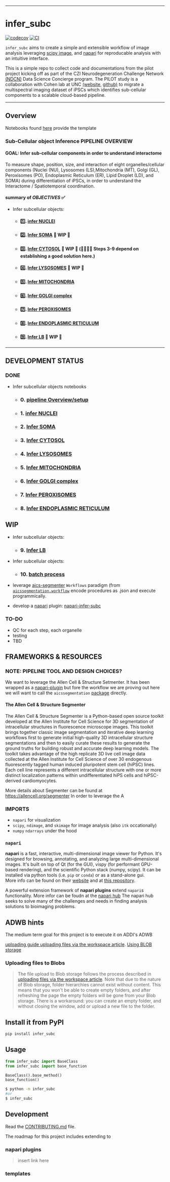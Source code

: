 
---
# infer_subc

[![codecov](https://codecov.io/gh/ergonyc/infer-subc/branch/main/graph/badge.svg?token=infer-subc_token_here)](https://codecov.io/gh/ergonyc/infer-subc)
[![CI](https://github.com/ergonyc/infer-subc/actions/workflows/main.yml/badge.svg)](https://github.com/ergonyc/infer-subc/actions/workflows/main.yml)

 `infer_subc` aims to create a simple and extensible workflow of image analysis leveraging [scipy image](link), and [napari](link) for reproducable analysis with an intuitive interface. 

This is a simple repo to collect code and documentations from the pilot project kicking off as part of the CZI Neurodegeneration Challenge Network [(NDCN)](https://chanzuckerberg.com/science/programs-resources/neurodegeneration-challenge/) Data Science Concierge program.  The PILOT study is a collaboration with Cohen lab at UNC [(website,](https://cohenlaboratory.web.unc.edu/) [github)](https://github.com/SCohenLab) to migrate a multispectral imaging dataset of iPSCs which identifies sub-cellular components to a scalable cloud-based pipeline.   

--------------

## Overview

Notebooks  found [here]( link ) provide the template

### Sub-Cellular object Inference PIPELINE OVERVIEW

#### GOAL:  Infer sub-cellular components in order to understand interactome 

To measure shape, position, size, and interaction of eight organelles/cellular components (Nuclei (NU), Lysosomes (LS),Mitochondria (MT), Golgi (GL), Peroxisomes (PO), Endoplasmic Reticulum (ER), Lipid Droplet (LD), and SOMA) during differentiation of iPSCs, in order to understand the Interactome / Spatiotemporal coordination.

#### summary of _OBJECTIVES_ ✅
- Infer subcellular objects:
  -  #### 1️⃣. [infer NUCLEI ](../tree/main/notebooks/02_infer_soma.ipynb)
  -  #### 2️⃣. [Infer SOMA](../tree/main/notebooks/02_infer_soma.ipynb) 🚧 WIP 🚧 
  -  #### 3️⃣. [Infer CYTOSOL](../tree/main/notebooks/02_infer_soma.ipynb) 🚧 WIP 🚧 (🚨🚨🚨🚨 Steps 3-9 depend on establishing a good solution here.)
  -  #### 4️⃣. [Infer LYSOSOMES](../tree/main/notebooks/02_infer_soma.ipynb) 🚧 WIP 🚧
  -  #### 5️⃣. [Infer MITOCHONDRIA](../tree/main/notebooks/02_infer_soma.ipynb)
  -  #### 6️⃣. [Infer GOLGI complex](../tree/main/notebooks/02_infer_soma.ipynb)
  -  #### 7️⃣. [Infer PEROXISOMES](../tree/main/notebooks/02_infer_soma.ipynb)
  -  #### 8️⃣. [Infer ENDOPLASMIC RETICULUM ](../tree/main/notebooks/02_infer_soma.ipynb)
  -   #### 9️⃣. [Infer LB](../tree/main/notebooks/02_infer_soma.ipynb) 🚧 WIP 🚧



----------------------------
## DEVELOPMENT STATUS
### DONE
- Infer subcellular objects notebooks 
  -  ### 0. [pipeline Overview/setup  ](../tree/main/notebooks/00_pipeline_setup.ipynb)
  -  ### 1. [infer NUCLEI ](../tree/main/notebooks/01_infer_nuclei.ipynb) 
  -  ### 2. [Infer SOMA](../tree/main/notebooks/03_infer_soma.ipynb)
  -  ### 3. [Infer CYTOSOL](../tree/main/notebooks/03_infer_cytosol.ipynb)
  -  ### 4. [Infer LYSOSOMES](../tree/main/notebooks/04_infer_lysosome.ipynb)
  -  ### 5. [Infer MITOCHONDRIA](../tree/main/notebooks/05_infer_mitochondria.ipynb)
  -  ### 6. [Infer GOLGI complex](../tree/main/notebooks/06_infer_golgi.ipynb)
  -  ### 7. [Infer PEROXISOMES](../tree/main/notebooks/07_infer_peroxisome.ipynb)
  -  ### 8. [Infer ENDOPLASMIC RETICULUM ](../tree/main/notebooks/08_infer_endoplasmic_reticulum.ipynb)

## WIP
- Infer subcellular objects:
  -  ### 9. [Infer LB](../tree/main/notebooks/09_infer_lipid_bodies.ipynb)
- Infer subcellular objects:
  -  ### 10. [batch process](../tree/main/notebooks/10_batch_process.ipynb)

- leverage [aics-segmenter]( https://allencell.org/segmenter ) `Workflows` paradigm (from [`aicssegmentation.workflow`](https://github.com/AllenCell/aics-segmentation) encode procedures as .json and execute programmically.
- develop a [napari](https://napari.org/stable/) plugin: [napari-infer-subc](https://github.com/ergonyc/napari-infer-subc) 
### TO-DO
- QC for each step, each organelle
- testing
- TBD

## FRAMEWORKS & RESOURCES

### NOTE: PIPELINE TOOL AND DESIGN CHOICES?
We want to leverage the Allen Cell & Structure Setmenter.  It has been wrapped as a [napari-plugin](https://www.napari-hub.org/plugins/napari-allencell-segmenter) but fore the workflow we are proving out here we will want to call the `aicssegmentation` [package](https://github.com/AllenCell/aics-segmentation) directly.

#### ​The Allen Cell & Structure Segmenter 
​The Allen Cell & Structure Segmenter is a Python-based open source toolkit developed at the Allen Institute for Cell Science for 3D segmentation of intracellular structures in fluorescence microscope images. This toolkit brings together classic image segmentation and iterative deep learning workflows first to generate initial high-quality 3D intracellular structure segmentations and then to easily curate these results to generate the ground truths for building robust and accurate deep learning models. The toolkit takes advantage of the high replicate 3D live cell image data collected at the Allen Institute for Cell Science of over 30 endogenous fluorescently tagged human induced pluripotent stem cell (hiPSC) lines. Each cell line represents a different intracellular structure with one or more distinct localization patterns within undifferentiated hiPS cells and hiPSC-derived cardiomyocytes.

More details about Segmenter can be found at https://allencell.org/segmenter
In order to leverage the A
### IMPORTS
- `napari` for visualization
- `scipy`, `ndimage`, and `skimage` for image analysis (also `itk` occationally)
-  `numpy` `ndarrays` under the hood


### `napari` 
**napari** is a fast, interactive, multi-dimensional image viewer for Python. It's designed for browsing, annotating, and analyzing large multi-dimensional images. It's built on top of Qt (for the GUI), vispy (for performant GPU-based rendering), and the scientific Python stack (numpy, scipy). It can be installed via python tools (i.e. `pip` or `conda`) or as a stand-alone gui.  
More info can be found on their [website](https://napari.org/stable/) and at [this repository](https://github.com/napari/napari).

A powerful extension framework of **napari plugins**  extend `napari`s functionality.   More infor can be foudn at the [napari hub](https://www.napari-hub.org/about) The napari hub seeks to solve many of the challenges and needs in finding analysis solutions to bioimaging problems. 

## ADWB hints
The medium term goal for this project is to execute it on ADDI's ADWB

[uploading guide ](https://knowledgebase.aridhia.io/article/guidance-for-uploading-files/)
[uploading files via the workspace article](https://knowledgebase.aridhia.io/article/uploading-files-via-the-workspace/).
[Using BLOB storage](https://knowledgebase.aridhia.io/article/using-blob-storage/)

### Uploading files to Blobs
> The file upload to Blob storage follows the process described in [uploading files via the workspace article](https://knowledgebase.aridhia.io/article/uploading-files-via-the-workspace/). Note that due to the nature of Blob storage, folder hierarchies cannot exist without content. This means that you won't be able to create empty folders, and after refreshing the page the empty folders will be gone from your Blob storage. There is a workaround: you can create an empty folder, and without closing the window, add or upload a new file to the folder.


## Install it from PyPI

```bash
pip install infer_subc
```

## Usage

```py
from infer_subc import BaseClass
from infer_subc import base_function

BaseClass().base_method()
base_function()
```

```bash
$ python -m infer_subc
#or
$ infer_subc
```

## Development
Read the [CONTRIBUTING.md](CONTRIBUTING.md) file.

The roadmap for this project includes extending to 
### napari plugins 
> insert link here


### templates 